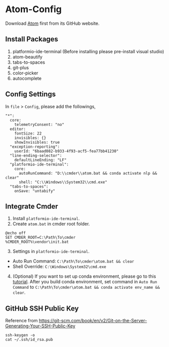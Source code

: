 # Atom-Config
Download [Atom](https://github.com/atom/atom/releases/tag/v1.50.0) first from its GitHub website.

## Install Packages

1. platformio-ide-terminal (Before installing please pre-install visual studio)
2. atom-beautify
3. tabs-to-spaces
4. git-plus
5. color-picker
6. autocomplete

## Config Settings

In `file` > `Config`, please add the followings, 
```
"*":
  core:
    telemetryConsent: "no"
  editor:
    fontSize: 22
    invisibles: {}
    showInvisibles: true
  "exception-reporting":
    userId: "6baad082-b933-4f93-acf5-fea77bb41230"
  "line-ending-selector":
    defaultLineEnding: "LF"
  "platformio-ide-terminal":
    core:
      autoRunCommand: "D:\\cmder\\atom.bat && conda activate nlp && clear"
      shell: "C:\\Windows\\System32\\cmd.exe"
  "tabs-to-spaces":
    onSave: "untabify"
```

## Integrate Cmder

1. Install `platformio-ide-terminal`.
2. Create `atom.bat` in cmder root folder.
```
@echo off 
SET CMDER_ROOT=C:\Path\To\cmder
%CMDER_ROOT%\vendor\init.bat
```
3. Settings in `platformio-ide-terminal`.
- Auto Run Command: `C:\Path\To\cmder\atom.bat && clear`
- Shell Override: `C:\Windows\System32\cmd.exe`
4. (Optional) If you want to set up conda environment, please go to this [tutorial](https://github.com/penguinwang96825/Set-Up-Conda-Environment). After you build conda environment, set command in `Auto Run Command` to `C:\Path\To\cmder\atom.bat && conda activate env_name && clear`.

## GitHub SSH Public Key
Reference from https://git-scm.com/book/en/v2/Git-on-the-Server-Generating-Your-SSH-Public-Key

```
ssh-keygen -o
cat ~/.ssh/id_rsa.pub
```
